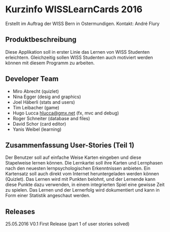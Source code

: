 #   Kurzinfo WISSLearnCards 2016
Erstellt im Auftrag der WISS Bern in Ostermundigen.
Kontakt: André Flury

## Produktbeschreibung
Diese Applikation soll in erster Linie das Lernen von WISS Studenten erleichtern.
Gleichzeitig sollen WISS Studenten auch motiviert werden können mit diesem Programm zu arbeiten.

## Developer Team
- Miro	Abrecht								(quizlet)
- Nina	Egger								(desig and graphics)
- Joel	Häberli								(stats and users)
- Tim	Leibacher							(game)
- Hugo	Lucca			hlucca@gmx.net		(fx, mvc and debug)
- Roger	Schneiter							(database and files)
- David	Schor								(card editor)
- Yanis	Weibel								(learning)

## Zusammenfassung User-Stories (Teil 1)
Der Benutzer soll auf einfache Weise Karten eingeben und diese Stapelweise lernen können.
Die Lernkartei soll ihre Karten und Lernphasen nach den neuesten lernpsychologischen Erkenntnissen anbieten. 
Ein Kartensatz soll auch direkt vom Internet heruntergeladen werden können (Quizlet).
Das Lernen wird mit Punkten belohnt, und der Lernende kann diese Punkte dazu verwenden,
in einem integrierten Spiel eine gewisse Zeit zu spielen.
Das Lernen und der Lernerfolg wird dokumentiert und kann in Form einer Statistik angeschaut werden.

## Releases
25.05.2016			V0.1	First Release (part 1 of user stories solved)
